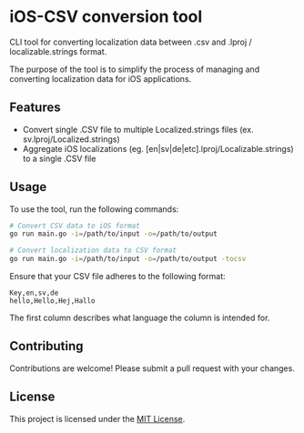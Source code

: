 # iOS-CSV conversion tool

CLI tool for converting localization data between .csv and .lproj / localizable.strings format.

The purpose of the tool is to simplify the process of managing and converting localization data for iOS applications.

## Features

- Convert single .CSV file to multiple Localized.strings files (ex. sv.lproj/Localized.strings)
- Aggregate iOS localizations (eg. [en|sv|de|etc].lproj/Localizable.strings) to a single .CSV file

## Usage

To use the tool, run the following commands:

```bash
# Convert CSV data to iOS format
go run main.go -i=/path/to/input -o=/path/to/output

# Convert localization data to CSV format
go run main.go -i=/path/to/input -o=/path/to/output -tocsv
```

Ensure that your CSV file adheres to the following format:

```
Key,en,sv,de
hello,Hello,Hej,Hallo
```

The first column describes what language the column is intended for.

## Contributing

Contributions are welcome! Please submit a pull request with your changes.

## License

This project is licensed under the [MIT License](https://opensource.org/licenses/MIT).
